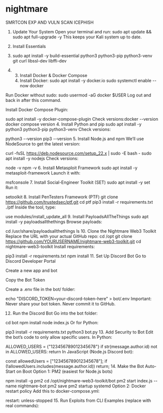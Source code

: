 # nightmare
SMRTCON EXP AND VULN SCAN ICEPHISH

1. Update Your System
Open your terminal and run:
sudo apt update && sudo apt full-upgrade -y
This keeps your Kali system up to date.

2. Install Essentials
3. sudo apt install -y build-essential python3 python3-pip python3-venv git curl libssl-dev libffi-dev

4. 3. Install Docker & Docker Compose
   4. Install Docker: sudo apt install -y docker.io
sudo systemctl enable --now docker

Run Docker without sudo: sudo usermod -aG docker $USER
Log out and back in after this command.

Install Docker Compose Plugin:

sudo apt install -y docker-compose-plugin
Check versions:docker --version
docker compose version
4. Install Python and pip
sudo apt install -y python3 python3-pip python3-venv
Check versions:

python3 --version
pip3 --version
5. Install Node.js and npm
We’ll use NodeSource to get the latest version:

curl -fsSL https://deb.nodesource.com/setup_22.x | sudo -E bash -
sudo apt install -y nodejs
Check versions:

node -v
npm -v
6. Install Metasploit Framework
sudo apt install -y metasploit-framework
Launch it with:

msfconsole
7. Install Social-Engineer Toolkit (SET)
sudo apt install -y set
Run it:

setoolkit
8. Install PenTesters Framework (PTF)
git clone https://github.com/trustedsec/ptf.git
cd ptf
pip3 install -r requirements.txt
./ptf
Inside the tool, type:

use modules/install_update_all
9. Install PayloadsAllTheThings
sudo apt install -y payloadsallthethings
Browse payloads:

cd /usr/share/payloadsallthethings
ls
10. Clone the Nightmare Web3 Toolkit
Replace the URL with your actual GitHub repo:
cd /opt
git clone https://github.com/YOURUSERNAME/nightmare-web3-toolkit.git
cd nightmare-web3-toolkit
Install requirements:

pip3 install -r requirements.txt
npm install
11. Set Up Discord Bot
Go to Discord Developer Portal

Create a new app and bot

Copy the Bot Token

Create a .env file in the bot/ folder:

echo "DISCORD_TOKEN=your-discord-token-here" > bot/.env
Important: Never share your bot token. Never commit it to GitHub.

12. Run the Discord Bot
Go into the bot folder:

cd bot
npm install
node index.js
Or for Python:

pip3 install -r requirements.txt
python3 bot.py
13. Add Security to Bot
Edit the bot’s code to only allow specific users. In Python:

ALLOWED_USERS = {"123456789012345678"}
if str(message.author.id) not in ALLOWED_USERS:
    return
In JavaScript (Node.js Discord bot):

const allowedUsers = ["123456789012345678"];
if (!allowedUsers.includes(message.author.id)) return;
14. Make the Bot Auto-Start on Boot
Option 1: PM2 (easiest for Node.js bots)

npm install -g pm2
cd /opt/nightmare-web3-toolkit/bot
pm2 start index.js --name nightmare-bot
pm2 save
pm2 startup systemd
Option 2: Docker restart policy Add this to docker-compose.yml:

restart: unless-stopped
15. Run Exploits from CLI
Examples (replace with real commands):
